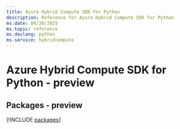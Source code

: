 ```yaml
---
title: Azure Hybrid Compute SDK for Python
description: Reference for Azure Hybrid Compute SDK for Python
ms.date: 04/28/2025
ms.topic: reference
ms.devlang: python
ms.service: hybridcompute
---
```

# Azure Hybrid Compute SDK for Python - preview
## Packages - preview
[!INCLUDE [packages](hybrid-compute-index.md)]